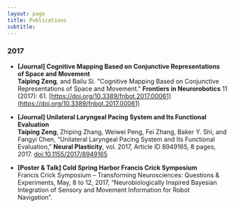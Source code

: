```yaml
---
layout: page
title: Publications
subtitle: 
---
```


### 2017
- **[Journal] Cognitive Mapping Based on Conjunctive Representations of Space and Movement** <br >
**Taiping Zeng**, and Bailu Si. "Cognitive Mapping Based on Conjunctive Representations of Space and Movement." **Frontiers in Neurorobotics** 11 (2017): 61. [https://doi.org/10.3389/fnbot.2017.00061](https://doi.org/10.3389/fnbot.2017.00061)

- **[Journal] Unilateral Laryngeal Pacing System and Its Functional Evaluation** <br >
**Taiping Zeng**, Zhiping Zhang, Weiwei Peng, Fei Zhang, Baker Y. Shi, and Fangyi Chen, “Unilateral Laryngeal Pacing System and Its Functional Evaluation,” **Neural Plasticity**, vol. 2017, Article ID 8949165, 8 pages, 2017. [doi:10.1155/2017/8949165](https://doi.org/10.1155/2017/8949165)

- **[Poster & Talk] Cold Spring Harbor Francis Crick Symposium** <br >
Francis Crick Symposium – Transforming Neurosciences: Questions & Experiments, May, 8 to 12, 2017, “Neurobiologically Inspired Bayesian Integration of Sensory and Movement Information for Robot Navigation”. 



